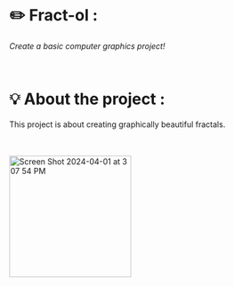 <h1><strong>✏️ Fract-ol : </strong></h1>
<p><i>Create a basic computer graphics project! </i><p><br>
<h1>💡 About the project : </h1>
<p>This project is about creating graphically beautiful fractals.</p> <br><br>
<img width="219" alt="Screen Shot 2024-04-01 at 3 07 54 PM" src="https://github.com/AliAkouhar/fract-ol_42/assets/133344572/5fb36566-a7bb-4397-8d44-269cd0ec8201">
